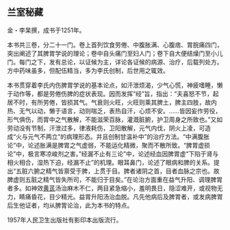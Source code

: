 ## 兰室秘藏

金・李杲撰，成书于1251年。

本书共三卷，分二十一门。卷上首列饮食劳倦、中腹胀满、心腹痞、胃脘痛四门，突出阐述了其脾胃学说的理论；卷中自头痛门至妇人门；卷下自大便结燥门至小儿门。每门之下，发有总论，以证候为主，详论各证候的病源、治疗，后载列处方。方中药味虽多，但配伍精当，多为李氏创制，后世用之辄效。

本书贯穿着李氏内伤脾胃学说的基本论点，如汗泄烦渴，少气心慌，神疲嗜睡，懒于动作等，都是劳倦伤脾的症状表现。因而发挥“经”旨，指出：“夫喜怒不节，起居不时，有所劳倦，皆损其气。气衰则火旺，火旺则乘其脾土，脾主四肢，故内热、无气以动，懒于语言，动则喘乏，表热自汗，心烦不安。……皆因妄作劳役，形气俱伤，而胃中之气散解，不能滋荣百脉，灌溉脏腑，护卫周身之所致也。”又如劳动没有节制，汗泄过多，律液耗伤，卫阳散解，元气内伐，阴火上凌，可造成“火与元气不两立”的病理形态。并且创制甘温补中”的治疗方法。“中满腹胀论”中，论述胀满是脾胃之气虚弱，不能运化精微，聚而不散所致。“脾胃虚损论”中，极言寒凉峻剂之害。”经漏不止有三论”中，论述经血因脾胃虚“下陷于肾与相火相合，湿热下迫，经漏不止”的机理。眼耳鼻门，论述了眼病和脾的关系。提出“五脏六腑之精气皆禀受于脾，上贯于目。脾者诸阴之首，目者血脉之宗也。故脾虚则五脏之精气皆失所司，不能归于目矣。”在论治方面重在益气升阳、调理脾胃者多。如神效[黄芪](https://www.gmzyjc.com/read/bc/bc17-0.1.4.0.0.md)汤治麻木不仁，两目紧急缩小，羞明畏日，隐涩难开，或视物无力，睛痛昏花，目少精光。益胃升阳汤治血脱。凡先他病后及脾胃者，或发病脾胃后生他证者，均从脾胃论治，此为本书的特点。

1957年人民卫生出版社有影印本出版流行。
